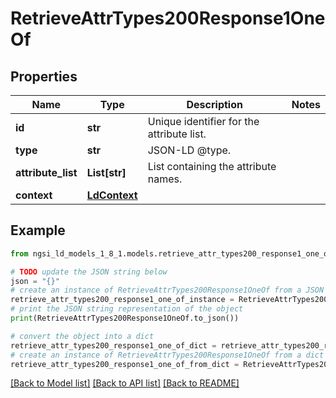 # RetrieveAttrTypes200Response1OneOf


## Properties

Name | Type | Description | Notes
------------ | ------------- | ------------- | -------------
**id** | **str** | Unique identifier for the attribute list.  | 
**type** | **str** | JSON-LD @type.  | 
**attribute_list** | **List[str]** | List containing the attribute names.  | 
**context** | [**LdContext**](LdContext.md) |  | 

## Example

```python
from ngsi_ld_models_1_8_1.models.retrieve_attr_types200_response1_one_of import RetrieveAttrTypes200Response1OneOf

# TODO update the JSON string below
json = "{}"
# create an instance of RetrieveAttrTypes200Response1OneOf from a JSON string
retrieve_attr_types200_response1_one_of_instance = RetrieveAttrTypes200Response1OneOf.from_json(json)
# print the JSON string representation of the object
print(RetrieveAttrTypes200Response1OneOf.to_json())

# convert the object into a dict
retrieve_attr_types200_response1_one_of_dict = retrieve_attr_types200_response1_one_of_instance.to_dict()
# create an instance of RetrieveAttrTypes200Response1OneOf from a dict
retrieve_attr_types200_response1_one_of_from_dict = RetrieveAttrTypes200Response1OneOf.from_dict(retrieve_attr_types200_response1_one_of_dict)
```
[[Back to Model list]](../README.md#documentation-for-models) [[Back to API list]](../README.md#documentation-for-api-endpoints) [[Back to README]](../README.md)


